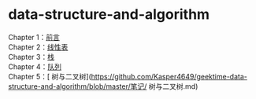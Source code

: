 # data-structure-and-algorithm
Chapter 1：[前言](https://github.com/Kasper4649/geektime-data-structure-and-algorithm/blob/master/笔记/前言.md)  
Chapter 2：[线性表](https://github.com/Kasper4649/geektime-data-structure-and-algorithm/blob/master/笔记/线性表.md)  
Chapter 3：[栈](https://github.com/Kasper4649/geektime-data-structure-and-algorithm/blob/master/笔记/栈.md)   
Chapter 4：[队列](https://github.com/Kasper4649/geektime-data-structure-and-algorithm/blob/master/笔记/队列.md)   
Chapter 5：[ 树与二叉树](https://github.com/Kasper4649/geektime-data-structure-and-algorithm/blob/master/笔记/ 树与二叉树.md)   

